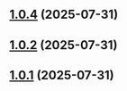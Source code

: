 

## [1.0.4](https://github.com/muxiaoxiii/DocDeck/compare/v1.0.3...v1.0.4) (2025-07-31)



## [1.0.2](https://github.com/muxiaoxiii/DocDeck/compare/v1.0.1...v1.0.2) (2025-07-31)



## [1.0.1](https://github.com/muxiaoxiii/DocDeck/compare/v1.0.0...v1.0.1) (2025-07-31)



